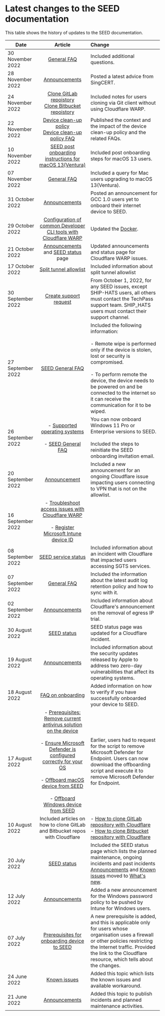 # Latest changes to the SEED documentation

This table shows the history of updates to the SEED documentation.

| Date  | Article | Change |
| ------------- |:-------------:|:-------------|
| 30 November 2022 | [General FAQ](faqs/seed-faq-general) | Included additional questions. | 
| 28 November 2022 | [Announcements](announcements)| Posted a latest advice from SingCERT. |
| 24 November 2022 | [Clone GitLab repoistory](https://docs.developer.tech.gov.sg/docs/security-suite-for-engineering-endpoint-devices/faqs/how-to-clone-a-gitlab-repository-over-ssh-with-cloudflare-access)<br>[Clone Bitbucket repoistory](https://docs.developer.tech.gov.sg/docs/security-suite-for-engineering-endpoint-devices/faqs/how-to-clone-a-bitbucket-repository-over-ssh-with-cloudflare-access) | Included notes for users cloning via Git client without using Cloudflare WARP. |
| 22 November 2022 | [Device clean-up policy](device-clean-up-policy)<br>[Device clean-up policy FAQ](device-clean-up-policy-faqs)| Published the context and the impact of the device clean-up policy and the related FAQs. |
| 10 November 2022 | [SEED post onboarding instructions for macOS 13(Ventura)](post-onboarding-instructions/mac-os-13)| Included post onboarding steps for macOS 13 users. |
| 07 November 2022 | [General FAQ](https://docs.developer.tech.gov.sg/docs/security-suite-for-engineering-endpoint-devices/faqs/seed-faq-general) | Included a query for Mac users upgrading to macOS 13(Ventura). |
| 31 October 2022 | [Announcements](announcements) | Posted an announcement for GCC 1.0 users yet to onboard their internet device to SEED.|
| 29 October 2022 | [Configuration of common Developer CLI tools with Cloudflare WARP](https://docs.developer.tech.gov.sg/docs/security-suite-for-engineering-endpoint-devices/faqs/configuration-of-common-developer-cli-tools-with-cloudflare-warp) | Updated the [Docker](https://docs.developer.tech.gov.sg/docs/security-suite-for-engineering-endpoint-devices/faqs/configuration-of-common-developer-cli-tools-with-cloudflare-warp?id=docker). |
| 21 October 2022 | [Announcements](announcements) and [SEED status](seed-status) page | Updated announcements and status page for Cloudflare WARP issues. |
| 17 October 2022 | [Split tunnel allowlist](additional-resources/split-tunnel-allowlist) | Included information about split tunnel allowlist |
| 30 September 2022 | [Create support request](raise-an-incident-support-request) | From October 1, 2022, for any SEED issues, except SHIP-HATS users, all others must contact the TechPass support team. SHIP_HATS users must contact their support channel. |
 27 September 2022 | [SEED General FAQ](faqs/seed-faq-general) | Included the following information:<br><br> - Remote wipe is performed only if the device is stolen, lost or security is compromised.<br><br> - To perform remote the device, the device needs to be powered on and be connected to the internet so it can receive the communication for it to be wiped. |
| 26 September 2022 | - [Supported operating systems](https://docs.developer.tech.gov.sg/docs/staging-security-suite-for-engineering-endpoint-devices-seed/prerequisites-for-onboarding?id=supported-operating-systems-and-devices-for-seed)<br><br> - [SEED General FAQ](faqs/seed-faq-general) | You can now onboard Windows 11 Pro or Enterprise versions to SEED.<br><br>Included the steps to reinitiate the SEED onboarding invitation email. |
| 20 September 2022 | [Announcement](announcements) | Included a new announcement for an ongoing Cloudflare issue impacting users connecting to VPN that is not on the allowlist. |
| 16 September 2022 | - [Troubleshoot access issues with Cloudflare WARP](https://docs.developer.tech.gov.sg/docs/security-suite-for-engineering-endpoint-devices/faqs/cloudflare-warp-known-issues)<br><br> - [Register Microsoft Intune device ID](https://docs.developer.tech.gov.sg/docs/staging-security-suite-for-engineering-endpoint-devices-seed/onboard-device/mac-os?id=step-2-register-microsoft-intune-device-id)|
| 08 September 2022| [SEED service status](seed-status) | Included information about an incident with Cloudflare that impacted users accessing SGTS services. |
| 07 September 2022 | [General FAQ](faqs/seed-faq-general) | Included the information about the latest audit log retention policy and how to sync with it. |
| 02 September 2022|[Announcements](announcements) | Included information about Cloudflare's announcement on the removal of egress IP trial. |
| 30 August 2022 | [SEED status](seed-status) | SEED status page was updated for a Cloudflare incident. |
| 19 August 2022 | [Announcements](announcements) | Included information about the security updates released by Apple to address two zero-day vulnerabilities that affect its operating systems. |
| 18 August 2022 | [FAQ on onboarding](https://docs.developer.tech.gov.sg/docs/security-suite-for-engineering-endpoint-devices/faqs/common-onboarding-issues) | Added information on how to verify if you have successfully onboarded your device to SEED. |
| 17 August 2022 | - [Prerequisites: Remove current antivirus solution on the device](https://docs.developer.tech.gov.sg/docs/security-suite-for-engineering-endpoint-devices/prerequisites-for-onboarding?id=remove-existing-softwares-on-your-device)<br><br>- [Ensure Microsoft Defender is configured correctly for your OS](https://docs.developer.tech.gov.sg/docs/security-suite-for-engineering-endpoint-devices/verify-microsoft-defender-is-configured-correctly-for-your-os) <br><br>- [Offboard macOS device from SEED](https://docs.developer.tech.gov.sg/docs/security-suite-for-engineering-endpoint-devices/offboard-device/mac-os?id=step-4-remove-microsoft-defender-for-endpoint) <br><br>- [Offboard Windows device from SEED](https://docs.developer.tech.gov.sg/docs/security-suite-for-engineering-endpoint-devices/offboard-device/windows?id=step-4-remove-microsoft-defender-for-endpoint) | Earlier, users had to request for the script to remove Microsoft Defender for Endpoint. Users can now download the offboarding script and execute it to remove Microsoft Defender for Endpoint. |
| 10 August 2022 | Included articles on how to clone GitLab and Bitbucket repos with Cloudflare| - [How to clone GitLab repository with Cloudflare](faqs/how-to-clone-a-gitlab-repository-over-ssh-with-cloudflare-access)<br>- [How to clone Bitbucket repository with Cloudflare](faqs/how-to-clone-a-bitbucket-repository-over-ssh-with-cloudflare-access)
| 20 July 2022 | [SEED status](seed-status) | Included the SEED status page which lists the planned maintenance, ongoing incidents and past incidents<br>[Announcements](announcements) and [Known issues](known-issues) moved to [What's new](what-s-new).|
| 12 July 2022 | [Announcements](announcements)  | Added a new announcement for the Windows password policy to be pushed by Intune for Windows users. |
| 07 July 2022 | [Prerequisites for onboarding device to SEED](prerequisites-for-onboarding) | A new prerequisite is added, and this is applicable only for users whose organisation uses a firewall or other policies restricting the Internet traffic. Provided the link to the Cloudflare resource, which tells about the changes. |
| 24 June 2022     | [Known issues](known-issues)     | Added this topic which lists the known issues and available workaround. |
| 21 June 2022 | [Announcements](announcements)  | Added this topic to publish incidents and planned maintenance activities. |
